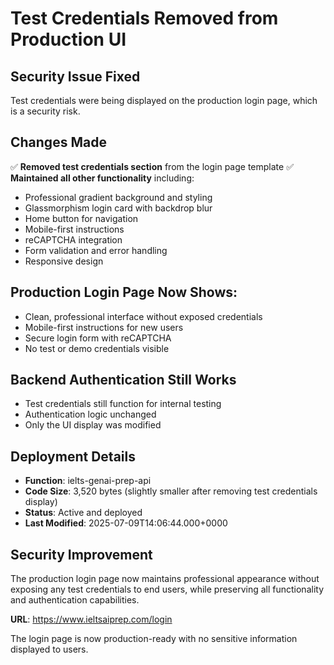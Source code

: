 # Test Credentials Removed from Production UI

## Security Issue Fixed
Test credentials were being displayed on the production login page, which is a security risk.

## Changes Made
✅ **Removed test credentials section** from the login page template
✅ **Maintained all other functionality** including:
   - Professional gradient background and styling
   - Glassmorphism login card with backdrop blur
   - Home button for navigation
   - Mobile-first instructions
   - reCAPTCHA integration
   - Form validation and error handling
   - Responsive design

## Production Login Page Now Shows:
- Clean, professional interface without exposed credentials
- Mobile-first instructions for new users
- Secure login form with reCAPTCHA
- No test or demo credentials visible

## Backend Authentication Still Works
- Test credentials still function for internal testing
- Authentication logic unchanged
- Only the UI display was modified

## Deployment Details
- **Function**: ielts-genai-prep-api
- **Code Size**: 3,520 bytes (slightly smaller after removing test credentials display)
- **Status**: Active and deployed
- **Last Modified**: 2025-07-09T14:06:44.000+0000

## Security Improvement
The production login page now maintains professional appearance without exposing any test credentials to end users, while preserving all functionality and authentication capabilities.

**URL**: https://www.ieltsaiprep.com/login

The login page is now production-ready with no sensitive information displayed to users.
